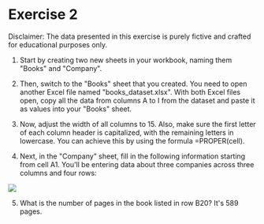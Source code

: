 # Exercise 2

Disclaimer: The data presented in this exercise is purely fictive and crafted for educational purposes only.

1. Start by creating two new sheets in your workbook, naming them "Books" and "Company".

2. Then, switch to the "Books" sheet that you created. You need to open another Excel file named "books_dataset.xlsx". With both Excel files open, copy all the data from columns A to I from the dataset and paste it as values into your "Books" sheet.

3. Now, adjust the width of all columns to 15. Also, make sure the first letter of each column header is capitalized, with the remaining letters in lowercase. You can achieve this by using the formula =PROPER(cell).

4. Next, in the "Company" sheet, fill in the following information starting from cell A1. You'll be entering data about three companies across three columns and four rows:

![](https://www.googleapis.com/download/storage/v1/b/kaggle-user-content/o/inbox%2F17427131%2Fb55572ac2c10021020318ba1e1abed41%2F_2024-04-10_140753740.png?generation=1712750874461348&alt=media)

5. What is the number of pages in the book listed in row B20? It's 589 pages.
